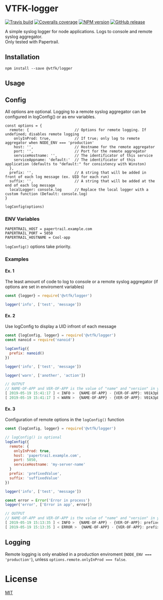 # VTFK-logger

[![Travis build](https://img.shields.io/travis/com/vtfk/node-shared-logger/master)](https://travis-ci.com/vtfk/node-shared-logger)
[![Coveralls coverage](https://img.shields.io/coveralls/github/vtfk/node-shared-logger/master)](https://coveralls.io/github/vtfk/node-shared-logger?branch=master)
[![NPM version](https://img.shields.io/npm/v/@vtfk/logger)](https://www.npmjs.com/package/@vtfk/logger)
[![GitHub release](https://img.shields.io/github/v/release/vtfk/node-shared-logger?label=GitHub&sort=semver)](https://github.com/vtfk/node-shared-logger)

A simple syslog logger for node applications. Logs to console and remote syslog aggregator.  
Only tested with Papertrail.

## Installation

`npm install --save @vtfk/logger`

## Usage

## Config
All options are optional. Logging to a remote syslog aggregator can be configured in logConfig() or as env variables.
```
const options = {
  remote: {                     // Options for remote logging. If undefined; disables remote logging
    onlyInProd: true,           // If true; only log to remote aggregator when NODE_ENV === 'production'
    host: '',                   // Hostname for the remote aggregator
    port: '',                   // Port for the remote aggregator
    serviceHostname: '',        // The identificator of this service
    serviceAppname: 'default:'  // The identificator of this application (defaults to "default:" for consistency with Winston)
  },
  prefix: '',                   // A string that will be added in front of each log message (ex. UID for each run)
  suffix: '',                   // A string that will be added at the end of each log message
  localLogger: console.log      // Replace the local logger with a custom function (Default: console.log)
}

logConfig(options)
```


### ENV Variables
```
PAPERTRAIL_HOST = papertrail.example.com
PAPERTRAIL_PORT = 5050
PAPERTRAIL_HOSTNAME = Cool-app
```
`logConfig()` options take priority.

### Examples
#### Ex. 1
The least amount of code to log to console or a remote syslog aggregator (if options are set in enviroment variables)
```js
const {logger} = require('@vtfk/logger')

logger('info', ['test', 'message'])
```
#### Ex. 2
Use logConfig to display a UID infront of each message
```js
const {logConfig, logger} = require('@vtfk/logger')
const nanoid = require('nanoid')

logConfig({
  prefix: nanoid()
})

logger('info', ['test', 'message'])

logger('warn', ['another', 'action'])

// OUTPUT 
// NAME-OF-APP and VER-OF-APP is the value of "name" and "version" in your package.json
[ 2019-05-19 15:41:17 ] < INFO >  {NAME-OF-APP} - {VER-OF-APP}: V01k3pDpHCBkAHPyCvOOl - test - message
[ 2019-05-19 15:41:17 ] < WARN >  {NAME-OF-APP} - {VER-OF-APP}: V01k3pDpHCBkAHPyCvOOl - another - action
```
#### Ex. 3
Configuration of remote options in the `logConfig()` function
```js
const {logConfig, logger} = require('@vtfk/logger')

// logConfig() is optional
logConfig({
  remote: {
    onlyInProd: true,
    host: 'papertrail.example.com',
    port: 5050,
    serviceHostname: 'my-server-name'
  }
  prefix: 'prefixedValue',
  suffix: 'suffixedValue'
})

logger('info', ['test', 'message'])

const error = Error('Error in process')
logger('error', ['Error in app', error])

// OUTPUT
// NAME-OF-APP and VER-OF-APP is the value of "name" and "version" in your package.json
[ 2019-05-19 15:13:35 ] < INFO >  {NAME-OF-APP} - {VER-OF-APP}: prefixedValue - test - message - suffixedValue
[ 2019-05-19 15:13:35 ] < ERROR >  {NAME-OF-APP} - {VER-OF-APP}: prefixedValue - Error in app - Error: Error in process - suffixedValue
```

## Logging
Remote logging is only enabled in a production enviroment (`NODE_ENV === 'production'`), unless `options.remote.onlyInProd === false`.

# License

[MIT](LICENSE)
